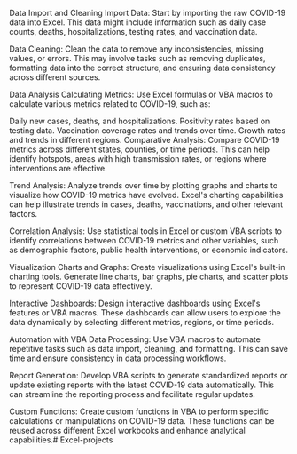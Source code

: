 Data Import and Cleaning
Import Data: Start by importing the raw COVID-19 data into Excel. This data might include information such as daily case counts, deaths, hospitalizations, testing rates, and vaccination data.

Data Cleaning: Clean the data to remove any inconsistencies, missing values, or errors. This may involve tasks such as removing duplicates, formatting data into the correct structure, and ensuring data consistency across different sources.

Data Analysis
Calculating Metrics: Use Excel formulas or VBA macros to calculate various metrics related to COVID-19, such as:

Daily new cases, deaths, and hospitalizations.
Positivity rates based on testing data.
Vaccination coverage rates and trends over time.
Growth rates and trends in different regions.
Comparative Analysis: Compare COVID-19 metrics across different states, counties, or time periods. This can help identify hotspots, areas with high transmission rates, or regions where interventions are effective.

Trend Analysis: Analyze trends over time by plotting graphs and charts to visualize how COVID-19 metrics have evolved. Excel's charting capabilities can help illustrate trends in cases, deaths, vaccinations, and other relevant factors.

Correlation Analysis: Use statistical tools in Excel or custom VBA scripts to identify correlations between COVID-19 metrics and other variables, such as demographic factors, public health interventions, or economic indicators.

Visualization
Charts and Graphs: Create visualizations using Excel's built-in charting tools. Generate line charts, bar graphs, pie charts, and scatter plots to represent COVID-19 data effectively.

Interactive Dashboards: Design interactive dashboards using Excel's features or VBA macros. These dashboards can allow users to explore the data dynamically by selecting different metrics, regions, or time periods.

Automation with VBA
Data Processing: Use VBA macros to automate repetitive tasks such as data import, cleaning, and formatting. This can save time and ensure consistency in data processing workflows.

Report Generation: Develop VBA scripts to generate standardized reports or update existing reports with the latest COVID-19 data automatically. This can streamline the reporting process and facilitate regular updates.

Custom Functions: Create custom functions in VBA to perform specific calculations or manipulations on COVID-19 data. These functions can be reused across different Excel workbooks and enhance analytical capabilities.# Excel-projects
